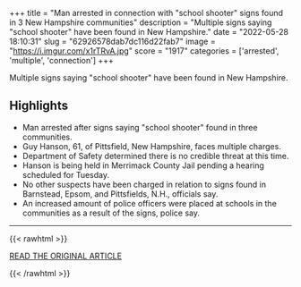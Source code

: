 +++
title = "Man arrested in connection with \"school shooter\" signs found in 3 New Hampshire communities"
description = "Multiple signs saying \"school shooter\" have been found in New Hampshire."
date = "2022-05-28 18:10:31"
slug = "62926578dab7dc116d22fab7"
image = "https://i.imgur.com/x1rTRvA.jpg"
score = "1917"
categories = ['arrested', 'multiple', 'connection']
+++

Multiple signs saying \"school shooter\" have been found in New Hampshire.

## Highlights

- Man arrested after signs saying "school shooter" found in three communities.
- Guy Hanson, 61, of Pittsfield, New Hampshire, faces multiple charges.
- Department of Safety determined there is no credible threat at this time.
- Hanson is being held in Merrimack County Jail pending a hearing scheduled for Tuesday.
- No other suspects have been charged in relation to signs found in Barnstead, Epsom, and Pittsfields, N.H., officials say.
- An increased amount of police officers were placed at schools in the communities as a result of the signs, police say.

---

{{< rawhtml >}}
  <p class="article-category">
    <a target="_blank" href="https://www.cbsnews.com/boston/news/guy-hanson-new-hampshire-school-shooter-signs/">READ THE ORIGINAL ARTICLE</a>
  </p>
{{< /rawhtml >}}
